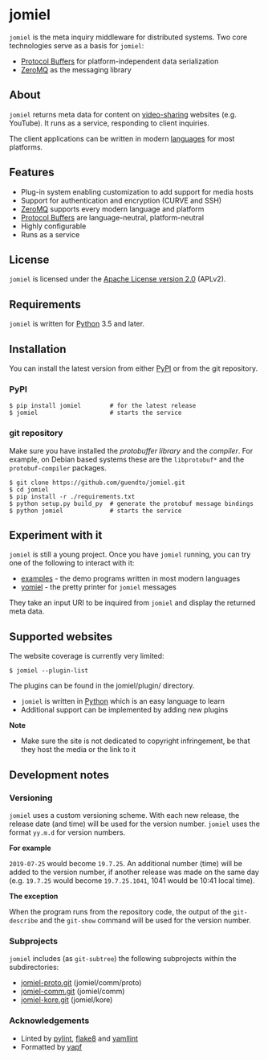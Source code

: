 # jomiel

`jomiel` is the meta inquiry middleware for distributed systems. Two
core technologies serve as a basis for `jomiel`:

- [Protocol Buffers][20] for platform-independent data serialization
- [ZeroMQ][21] as the messaging library

## About

`jomiel` returns meta data for content on [video-sharing][30] websites
(e.g. YouTube). It runs as a service, responding to client inquiries.

The client applications can be written in modern [languages][5] for most
platforms.

## Features

- Plug-in system enabling customization to add support for media hosts
- Support for authentication and encryption (CURVE and SSH)
- [ZeroMQ][21] supports every modern language and platform
- [Protocol Buffers][20] are language-neutral, platform-neutral
- Highly configurable
- Runs as a service

## License

`jomiel` is licensed under the [Apache License version 2.0][23] (APLv2).

## Requirements

`jomiel` is written for [Python][22] 3.5 and later.

## Installation

You can install the latest version from either [PyPI][24] or from the
git repository.

### PyPI

```shell
$ pip install jomiel        # for the latest release
$ jomiel                    # starts the service
```

### git repository

Make sure you have installed the *protobuffer library* and the
*compiler*. For example, on Debian based systems these are the
`libprotobuf*` and the `protobuf-compiler` packages.

```shell
$ git clone https://github.com/guendto/jomiel.git
$ cd jomiel
$ pip install -r ./requirements.txt
$ python setup.py build_py  # generate the protobuf message bindings
$ python jomiel             # starts the service
```

## Experiment with it

`jomiel` is still a young project. Once you have `jomiel` running, you
can try one of the following to interact with it:

- [examples][5] - the demo programs written in most modern languages
- [yomiel][1] - the pretty printer for `jomiel` messages

They take an input URI to be inquired from `jomiel` and display the
returned meta data.

## Supported websites

The website coverage is currently very limited:

```shell
$ jomiel --plugin-list
```

The plugins can be found in the jomiel/plugin/ directory.

- `jomiel` is written in [Python][22] which is an easy language to learn
- Additional support can be implemented by adding new plugins

**Note**

- Make sure the site is not dedicated to copyright infringement, be that
  they host the media or the link to it

## Development notes

### Versioning

`jomiel` uses a custom versioning scheme. With each new release, the
release date (and time) will be used for the version number. `jomiel`
uses the format `yy.m.d` for version numbers.

**For example**

`2019-07-25` would become `19.7.25`. An additional number (time) will be
added to the version number, if another release was made on the same day
(e.g. `19.7.25` would become `19.7.25.1041`, 1041 would be 10:41 local
time).

**The exception**

When the program runs from the repository code, the output of the
`git-describe` and the `git-show` command will be used for the version
number.

### Subprojects

`jomiel` includes (as `git-subtree`) the following subprojects within
the subdirectories:

- [jomiel-proto.git][3] (jomiel/comm/proto)
- [jomiel-comm.git][2]  (jomiel/comm)
- [jomiel-kore.git][4]  (jomiel/kore)

### Acknowledgements

- Linted by [pylint][25], [flake8][26] and [yamllint][27]
- Formatted by [yapf][28]

[1]: https://github.com/guendto/jomiel-yomiel/
[2]: https://github.com/guendto/jomiel-comm/
[3]: https://github.com/guendto/jomiel-proto/
[4]: https://github.com/guendto/jomiel-kore/
[5]: https://github.com/guendto/jomiel-examples/
[20]: https://developers.google.com/protocol-buffers/
[21]: https://zeromq.org/
[22]: https://www.python.org/about/gettingstarted/
[23]: https://tldrlegal.com/license/apache-license-2.0-(apache-2.0)
[24]: https://pypi.org/
[25]: https://pypi.org/project/pylint/
[26]: https://pypi.org/project/flake8/
[27]: https://pypi.org/project/yamllint/
[28]: https://pypi.org/project/yapf/
[30]: https://en.wikipedia.org/wiki/Video_hosting_service

